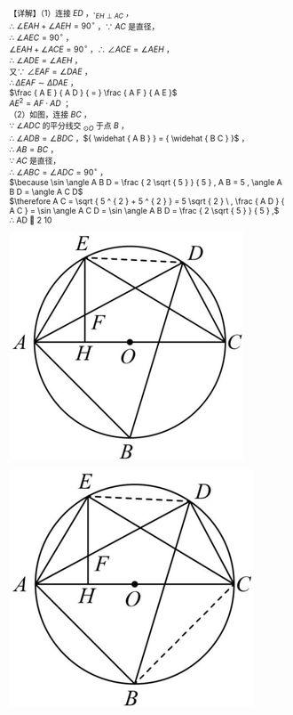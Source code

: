 【详解】（1）连接 $E D$ ，$\cdot _ { E H \perp A C }$ ，  
∴ $\angle E A H + \angle A E H = 9 0 ^ { \circ }$ ，∵ $A C$ 是直径，  
∴ $\angle A E C = 9 0 ^ { \circ }$ ，  
$\angle E A H + \angle A C E = 9 0 ^ { \circ }$ ，∴ $\angle A C E = \angle A E H$ ，  
∴ $\angle A D E = \angle A E H$ ，  
又∵ $\angle E A F = \angle D A E$ ，  
$\therefore \Delta E A F \sim \Delta D A E$ ，  
$\frac { A E } { A D } { = } \frac { A F } { A E }$   
$A E ^ { 2 } = A F \cdot A D$ ；  
（2）如图，连接 $B C$ ，  
∵ $\angle A D C$ 的平分线交 $_ { \odot O }$ 于点 $B$ ，  
∴ $\angle A D B = \angle B D C$ ，${ \widehat { A B } } = { \widehat { B C } }$ ，  
∴ $A B = B C$ ，  
∵ $A C$ 是直径，  
∴ $\angle A B C = \angle A D C = 9 0 ^ { \circ }$ ，  
$\because \sin \angle A B D = \frac { 2 \sqrt { 5 } } { 5 } , A B = 5 , \angle A B D = \angle A C D$   
$\therefore A C = \sqrt { 5 ^ { 2 } + 5 ^ { 2 } } = 5 \sqrt { 2 } \ , \frac { A D } { A C } = \sin \angle A C D = \sin \angle A B D = \frac { 2 \sqrt { 5 } } { 5 } ,$   
∴ AD  2 10

![](<../../qs_image_DB/专题3-6__圆的综合（27类题型）（解析版）/e38a76a001c2a750d2b63476b0d888681be44aecee0fc2a8a5b1c107f674eed0.jpg>)

![](<../../qs_image_DB/专题3-6__圆的综合（27类题型）（解析版）/f70a97351ce16c7dbcea7567da38e30db0216c0198fd12f8bbc1a924713fe872.jpg>)
